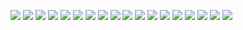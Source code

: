 ![](./Documentation/Images/MSAMA%20-%201.jpg)
![](./Documentation/Images/MSAMA%20-%202.jpg)
![](./Documentation/Images/MSAMA%20-%203.jpg)
![](./Documentation/Images/MSAMA%20-%204.jpg)
![](./Documentation/Images/MSAMA%20-%205.jpg)
![](./Documentation/Images/MSAMA%20-%206.jpg)
![](./Documentation/Images/MSAMA%20-%207.jpg)
![](./Documentation/Images/MSAMA%20-%208.jpg)
![](./Documentation/Images/MSAMA%20-%209.jpg)
![](./Documentation/Images/MSAMA%20-%2010.jpg)
![](./Documentation/Images/MSAMA%20-%2011.jpg)
![](./Documentation/Images/MSAMA%20-%2012.jpg)
![](./Documentation/Images/MSAMA%20-%2013.jpg)
![](./Documentation/Images/MSAMA%20-%2014.jpg)
![](./Documentation/Images/MSAMA%20-%2015.jpg)
![](./Documentation/Images/MSAMA%20-%2016.jpg)
![](./Documentation/Images/MSAMA%20-%2017.jpg)
![](./Documentation/Images/MSAMA%20-%2018.jpg)